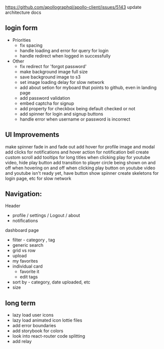 https://github.com/apollographql/apollo-client/issues/5143
update architecture docs

## login form
* Priorities
  * fix spacing 
  * handle loading and error for query for login
  * handle redirect when logged in successfully
* Other
  * fix redirect for 'forgot password'
  * make background image full size
  * save background image to s3
  * set image loading delay for slow network
  * add about setion for myboard that points to github, even in landing page
  * add password validation
  * embed captcha for signup
  * add property for checkbox being default checked or not
  * add spinner for login and signup buttons
  * handle error when username or password is incorrect

## UI Improvements
make spinner fade in and fade out
add hover for profile image and modal
add clicks for notifications and hover action for notification bell
create custom scroll
add tooltips for long titles
when clicking play for youtube video, hide play button
add transition to player circle being shown on and off when hovering on and off
when clicking play button on youtube video and youtube isn't ready yet, have button show spinner
create skeletons for login page, etc for slow network

## Navigation:

Header
* profile / settings / Logout / about
* notifications

dashboard page
* filter - category , tag
* generic search
* grid vs row
* upload
* my favorites
* individual card
  - favorite it
  - edit tags
* sort by - category, date uploaded, etc
* size

## long term
- lazy load user icons
- lazy load animated icon lottie files
- add error boundaries
- add storybook for colors
- look into react-router code splitting
- add relay
